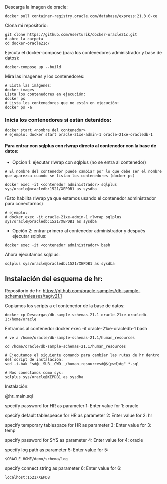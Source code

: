 Descarga la imagen de oracle: 
```
docker pull container-registry.oracle.com/database/express:21.3.0-xe
```

Clona mi repositorio:

```
git clone https://github.com/Aserturik/docker-oracle21c.git
# abre la carpeta
cd docker-oracle21c/
```

Ejecuta el docker-compose (para los contenedores administrador y base de datos):
```
docker-compose up --build
```

Mira las imagenes y los contenedores:
```
# Lista las imágenes:
docker images
Lista los contenedores en ejecución:
docker ps
# Lista los contenedores que no están en ejecución:
docker ps -a
```
### Inicia los contenedores si están detenidos:
```
docker start <nombre del contenedor>
# ejemplo: docker start oracle-21xe-admin-1 oracle-21xe-oracledb-1
```
#### Para entrar con sqlplus con rlwrap directo al contenedor con la base de datos:

- Opcion 1: ejecutar rlwrap con sqlplus (no se entra al contenedor)
```
# El nombre del contenedor puede cambiar por lo que debe ser el nombre que aparezca cuando se listan los contenedores (docker ps)

docker exec -it <contenedor administrador> sqlplus sys/oracle@oracledb:1521/XEPDB1 as sysdba
```

(Esto habilita rlwrap ya que estamos usando el contenedor administrador para conectarnos)

```
# ejemplo:
# docker exec -it oracle-21xe-admin-1 rlwrap sqlplus sys/oracle@oracledb:1521/XEPDB1 as sysdba
```

- Opción 2: entrar primero al contenedor administrador y después ejecutar sqlplus:

```
docker exec -it <contenedor administrador> bash
```

Ahora ejecutamos sqlplus:
```
sqlplus sys/oracle@oracledb:1521/XEPDB1 as sysdba
```

## Instalación del esquema de hr:

Repositorio de hr:
https://github.com/oracle-samples/db-sample-schemas/releases/tag/v21.1

Copiamos los scripts a el contenedor de  la base de datos:

```
docker cp Descargas/db-sample-schemas-21.1 oracle-21xe-oracledb-1:/home/oracle
```

Entramos al contenedor
docker exec -it oracle-21xe-oracledb-1 bash

```
# ve a /home/oracle/db-sample-schemas-21.1/human_resources

cd /home/oracle/db-sample-schemas-21.1/human_resources

# Ejecutamos el siguiente comando para cambiar las rutas de hr dentro del script de instalación:
sed -i.bak "s#@__SUB__CWD__/human_resources#@$(pwd)#g" *.sql

# Nos conectamos como sys:
sqlplus sys/oracle@XEPDB1 as sysdba
```

Instalación:

@hr_main.sql

specify password for HR as parameter 1:
Enter value for 1: oracle

specify default tablespeace for HR as parameter 2:
Enter value for 2: hr

specify temporary tablespace for HR as parameter 3:
Enter value for 3: temp

specify password for SYS as parameter 4:
Enter value for 4: oracle

specify log path as parameter 5: Enter value for 5: 
```
$ORACLE_HOME/demo/schema/log
```
specify connect string as parameter 6: Enter value for 6: 
```
localhost:1521/XEPDB
```
